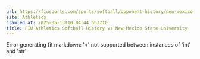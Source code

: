 ```yaml
---
url: https://fiusports.com/sports/softball/opponent-history/new-mexico-state-university/133
site: Athletics
crawled_at: 2025-05-13T10:04:44.563710
title: FIU Athletics Softball History vs New Mexico State University
---
```


Error generating fit markdown: '<' not supported between instances of 'int' and 'str'